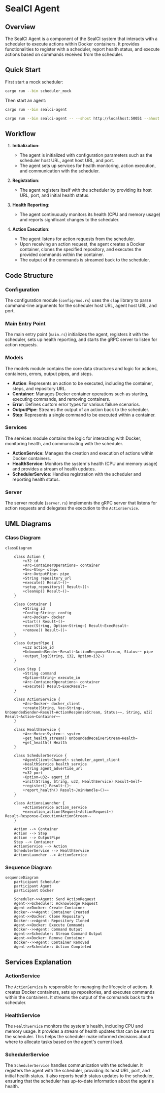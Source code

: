 # SealCI Agent

## Overview

The SealCI Agent is a component of the SealCI system that interacts with a scheduler to execute actions within Docker containers. It provides functionalities to register with a scheduler, report health status, and execute actions based on commands received from the scheduler.

## Quick Start

First start a mock scheduler:
```sh
cargo run --bin scheduler_mock
```

Then start an agent:
```sh
cargo run --bin sealci-agent

cargo run --bin sealci-agent -- --shost http://localhost:50051 --ahost http://localhost --port 9001
```

## Workflow

1. **Initialization**:
   - The agent is initialized with configuration parameters such as the scheduler host URL, agent host URL, and port.
   - The agent sets up services for health monitoring, action execution, and communication with the scheduler.

2. **Registration**:
   - The agent registers itself with the scheduler by providing its host URL, port, and initial health status.

3. **Health Reporting**:
   - The agent continuously monitors its health (CPU and memory usage) and reports significant changes to the scheduler.

4. **Action Execution**:
   - The agent listens for action requests from the scheduler.
   - Upon receiving an action request, the agent creates a Docker container, clones the specified repository, and executes the provided commands within the container.
   - The output of the commands is streamed back to the scheduler.

## Code Structure

### Configuration

The configuration module (`config/mod.rs`) uses the `clap` library to parse command-line arguments for the scheduler host URL, agent host URL, and port.

### Main Entry Point

The main entry point (`main.rs`) initializes the agent, registers it with the scheduler, sets up health reporting, and starts the gRPC server to listen for action requests.

### Models

The models module contains the core data structures and logic for actions, containers, errors, output pipes, and steps.

- **Action**: Represents an action to be executed, including the container, steps, and repository URL.
- **Container**: Manages Docker container operations such as starting, executing commands, and removing containers.
- **Error**: Defines custom error types for various failure scenarios.
- **OutputPipe**: Streams the output of an action back to the scheduler.
- **Step**: Represents a single command to be executed within a container.

### Services

The services module contains the logic for interacting with Docker, monitoring health, and communicating with the scheduler.

- **ActionService**: Manages the creation and execution of actions within Docker containers.
- **HealthService**: Monitors the system's health (CPU and memory usage) and provides a stream of health updates.
- **SchedulerService**: Handles registration with the scheduler and reporting health status.

### Server

The server module (`server.rs`) implements the gRPC server that listens for action requests and delegates the execution to the `ActionService`.

## UML Diagrams

### Class Diagram

```mermaid
classDiagram

    class Action {
        +u32 id
        +Arc~ContainerOperations~ container
        +Vec~Step~ steps
        +Arc~OutputPipe~ pipe
        +String repository_url
        +execute() Result~()~
        +setup_repository() Result~()~
        +cleanup() Result~()~
    }

    class Container {
        +String id
        +Config~String~ config
        +Arc~Docker~ docker
        +start() Result~()~
        +exec(String, Option~String~) Result~ExecResult~
        +remove() Result~()~
    }

    class OutputPipe {
        +u32 action_id
        +UnboundedSender~Result~ActionResponseStream, Status~~ pipe
        +output_log(String, i32, Option~i32~)
    }

    class Step {
        +String command
        +Option~String~ execute_in
        +Arc~ContainerOperations~ container
        +execute() Result~ExecResult~
    }

    class ActionService {
        +Arc~Docker~ docker_client
        +create(String, Vec~String~, UnboundedSender~Result~ActionResponseStream, Status~~, String, u32) Result~Action~Container~~
    }

    class HealthService {
        +Arc~Mutex~System~~ system
        +get_health_stream() UnboundedReceiverStream~Health~
        +get_health() Health
    }

    class SchedulerService {
        +AgentClient~Channel~ scheduler_agent_client
        +HealthService health_service
        +String agent_advertise_url
        +u32 port
        +Option~u32~ agent_id
        +init(String, String, u32, HealthService) Result~Self~
        +register() Result~()~
        +report_health() Result~JoinHandle~()~~
    }

    class ActionsLauncher {
        +ActionService action_service
        +execution_action(Request~ActionRequest~) Result~Response~ExecutionActionStream~~
    }

    Action --> Container
    Action --> Step
    Action --> OutputPipe
    Step --> Container
    ActionService --> Action
    SchedulerService --> HealthService
    ActionsLauncher --> ActionService
```

### Sequence Diagram

```mermaid
sequenceDiagram
    participant Scheduler
    participant Agent
    participant Docker

    Scheduler->>Agent: Send ActionRequest
    Agent->>Scheduler: Acknowledge Request
    Agent->>Docker: Create Container
    Docker-->>Agent: Container Created
    Agent->>Docker: Clone Repository
    Docker-->>Agent: Repository Cloned
    Agent->>Docker: Execute Commands
    Docker-->>Agent: Command Output
    Agent->>Scheduler: Stream Command Output
    Agent->>Docker: Remove Container
    Docker-->>Agent: Container Removed
    Agent->>Scheduler: Action Completed
```

## Services Explanation

### ActionService

The `ActionService` is responsible for managing the lifecycle of actions. It creates Docker containers, sets up repositories, and executes commands within the containers. It streams the output of the commands back to the scheduler.

### HealthService

The `HealthService` monitors the system's health, including CPU and memory usage. It provides a stream of health updates that can be sent to the scheduler. This helps the scheduler make informed decisions about where to allocate tasks based on the agent's current load.

### SchedulerService

The `SchedulerService` handles communication with the scheduler. It registers the agent with the scheduler, providing its host URL, port, and initial health status. It also reports health status updates to the scheduler, ensuring that the scheduler has up-to-date information about the agent's health.